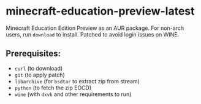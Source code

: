 # minecraft-education-preview-latest

Minecraft Education Edition Preview as an AUR package.  For non-arch users, run `download` to install.
Patched to avoid login issues on WINE.

## Prerequisites:
* `curl` (to download)
* `git` (to apply patch)
* `libarchive` (for `bsdtar` to extract zip from stream)
* `python` (to fetch the zip EOCD)
* `wine` (with `dxvk` and other requirements to run)